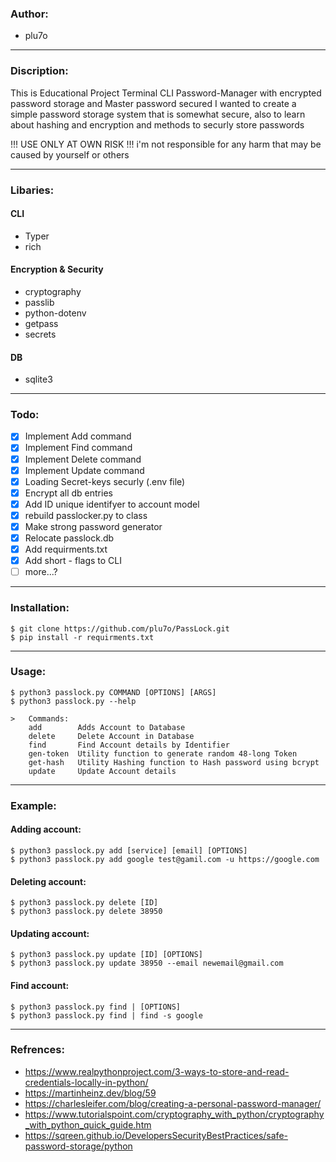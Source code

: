 ### Author:
* plu7o

---
### Discription: 


This is Educational Project
Terminal CLI Password-Manager with encrypted password storage and Master password secured 
I wanted to create a simple password storage system that is somewhat secure, also to learn about hashing and encryption and methods to securly store passwords

!!! USE ONLY AT OWN RISK !!!
i'm not responsible for any harm that may be caused by yourself or others

---
### Libaries:
#### CLI
* Typer
* rich
#### Encryption & Security
* cryptography
* passlib
* python-dotenv
* getpass
* secrets
#### DB
* sqlite3

---
### Todo:
- [x] Implement Add command
- [x] Implement Find command
- [x] Implement Delete command
- [x] Implement Update command
- [x] Loading Secret-keys securly (.env file)
- [x] Encrypt all db entries
- [x] Add ID unique identifyer to account model
- [x] rebuild passlocker.py to class
- [x] Make strong password generator
- [x] Relocate passlock.db
- [x] Add requirments.txt
- [x] Add short - flags to CLI
- [ ] more...?

---
### Installation:
    $ git clone https://github.com/plu7o/PassLock.git
    $ pip install -r requirments.txt

---
### Usage:
    $ python3 passlock.py COMMAND [OPTIONS] [ARGS]
    $ python3 passlock.py --help
    	
    >	Commands:
    	add        Adds Account to Database
    	delete     Delete Account in Database
    	find       Find Account details by Identifier
    	gen-token  Utility function to generate random 48-long Token
    	get-hash   Utility Hashing function to Hash password using bcrypt
    	update     Update Account details
---
### Example:
#### Adding account: 
    $ python3 passlock.py add [service] [email] [OPTIONS]
    $ python3 passlock.py add google test@gamil.com -u https://google.com

#### Deleting account:
    $ python3 passlock.py delete [ID]
    $ python3 passlock.py delete 38950

#### Updating account:
    $ python3 passlock.py update [ID] [OPTIONS]
    $ python3 passlock.py update 38950 --email newemail@gmail.com

#### Find account:
    $ python3 passlock.py find | [OPTIONS]
    $ python3 passlock.py find | find -s google

---
### Refrences:
* https://www.realpythonproject.com/3-ways-to-store-and-read-credentials-locally-in-python/
* https://martinheinz.dev/blog/59
* https://charlesleifer.com/blog/creating-a-personal-password-manager/
* https://www.tutorialspoint.com/cryptography_with_python/cryptography_with_python_quick_guide.htm
* https://sqreen.github.io/DevelopersSecurityBestPractices/safe-password-storage/python




